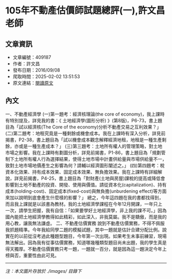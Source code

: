 # 105年不動產估價師試題總評(一),許文昌老師

## 文章資訊
- 文章編號：409187
- 作者：許文昌
- 發布日期：2016/09/08
- 爬取時間：2025-02-02 13:51:53
- 原文連結：[閱讀原文](https://real-estate.get.com.tw/Columns/detail.aspx?no=409187)

## 內文
一、不動產經濟學
(一)第一題考：經濟核理論(the core of economy)，我上課時有特別提及，詳見我的書：《
土地經濟學(圖形分析)
》(第8版)，P6-73，書上題目為「試以經濟核(The Core of the economy)分析不動產交易之互利效果？」
(二)第二題考：地租究竟是一種剩餘或機會成本。我在上課時有深入分析，詳見前揭書，P2-38，書上題目為「試以機會成本觀念解釋經濟地租，地租是一種生產剩餘，亦或是一種生產成本？」
(三)第三題考：土地所有權人的管理策略，對土地市場之影響。我在上課時有劃圖分析，詳見前揭書，P1-86，書上題目為「規劃管制下土地所有權人行為選擇結果，使得土地市場中計畫供給量與市場供給量不一，致對土地市場地價產生之影響為何？請輔以經濟圖形闡述之。」
(四)第四題考：稅資本化效果、持有成本效果、固定成本效果、無負擔效果。我在上課時有詳細解說，詳見前揭書，P4-25，書上題目為「對財產(土地與房屋)課稅的提高或降低會影響到土地不動產的投資、開發、使用與價值。請從資本化(capitalization)、持有成本(holding-cost)、固定成本(fixed-cost)與無負擔(unburdening effect)等方面來加以說明到底會產生什麼樣的影響？」
總之，今年這四題在我的書都找得到，而且我上課就是以該書為教材。我的土地經濟學課程在今年12月開課，一年只上一次，請學生把握，我有自信：「如果要學好土地經濟學，非上我的課不可。」因為國內能把土地經濟學教得如此精彩，如此深入，非我莫屬。我不是驕傲，而是我的用心教，讓我無法謙虛。
二、不動產估價實務
說到不動產估價實務，不得不佩服我抓題精準。今年我給同學二題的模擬試題，其中一題就是估計合建分配比例。說實在的以前從沒考過此種題型題目，今年第一次出現。如果考生未事前練習，現場無法解出。因為我有從事估價實務，知道哪幾種類型題目尚未出題，我的學生真是得天獨厚。不動產估價實務只考一題，一題就一百分，就是因為這一題決定今年上榜與否，重要性由此可見。

---
*注：本文圖片存放於 ./images/ 目錄下*
